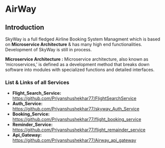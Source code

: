 # AirWay

## Introduction

SkyWay is a full fledged Airline Booking System Managment which is based on **Microservice Architecture** & has many high end functionalities.
Development of SkyWay is still in process.

**Microservice Architecture :** Microservice architecture, also known as ‘microservices,’ is defined as a development method that breaks down software into modules with specialized functions and detailed interfaces.

### List & Links of all Services

- **Flight_Search_Service:** https://github.com/Priyanshushekhar77/FlightSearchService
- **Auth_Service:**          https://github.com/Priyanshushekhar77/skyway_Auth_Service
- **Booking_Service:**       https://github.com/Priyanshushekhar77/flight_booking_service
- **Reminder_Service:**      https://github.com/Priyanshushekhar77/flight_remainder_service
- **Api_Gateway:**           https://github.com/Priyanshushekhar77/Airway_api_gateway
